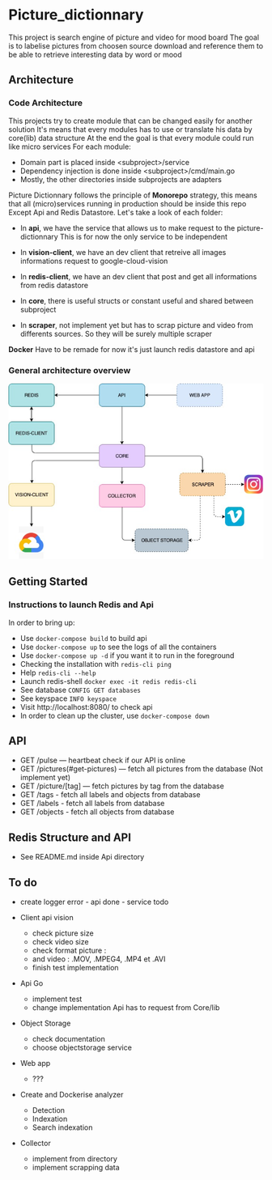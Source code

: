# Picture_dictionnary

This project is search engine of picture and video for mood board
The goal is to labelise pictures from choosen source download and reference them to be able to retrieve interesting data by word or mood

## Architecture

### Code Architecture

This projects try to create module that can be changed easily for another solution
It's means that every modules has to use or translate his data by core(lib) data structure
At the end the goal is that every module could run like micro services
For each module:

*  Domain part is placed inside \<subproject\>/service
*  Dependency injection is done inside \<subproject\>/cmd/main.go
*  Mostly, the other directories inside subprojects are adapters

Picture Dictionnary follows the principle of **Monorepo** strategy, this means that all (micro)services running in production should be inside this repo Except Api and Redis Datastore. Let's take a look of each folder:

* In **api**, we have the service that allows us to make request to the picture-dictionnary
This is for now the only service to be independent

* In **vision-client**, we have an dev client that retreive all images informations request to google-cloud-vision

* In **redis-client**, we have an dev client that post and get all informations from redis datastore

* In **core**, there is useful structs or constant useful and shared between subproject

* In **scraper**, not implement yet but has to scrap picture and video from differents sources. So they will be surely multiple scraper

**Docker** Have to be remade for now it's just launch redis datastore and api

### General architecture overview

![Architecture](docs/Architecture.jpg)

## Getting Started

### Instructions to launch Redis and Api

In order to bring up:
- Use `docker-compose build` to build api
- Use `docker-compose up` to see the logs of all the containers
- Use `docker-compose up -d` if you want it to run in the foreground
- Checking the installation with `redis-cli ping`
- Help `redis-cli --help`
- Launch redis-shell `docker exec -it redis redis-cli`
- See database `CONFIG GET databases`
- See keyspace `INFO keyspace`
- Visit http://localhost:8080/ to check api
- In order to clean up the cluster, use `docker-compose down`

## API

- GET /pulse — heartbeat check if our API is online
- GET /pictures(#get-pictures) — fetch all pictures from the database (Not implement yet)
- GET /picture/[tag] — fetch pictures by tag from the database
- GET /tags - fetch all labels and objects from database
- GET /labels - fetch all labels from database
- GET /objects - fetch all objects from database

## Redis Structure and API

- See README.md inside Api directory

## To do

- create logger error - api done - service todo

* Client api vision
    - check picture size
    - check video size
    - check format picture : 
    - and video : .MOV, .MPEG4, .MP4 et .AVI
    - finish test implementation

* Api Go
    - implement test
    - change implementation Api has to request from Core/lib

* Object Storage
    - check documentation
    - choose objectstorage service

* Web app
    - ???

* Create and Dockerise analyzer
    - Detection
    - Indexation
    - Search indexation

* Collector
    - implement from directory
    - implement scrapping data